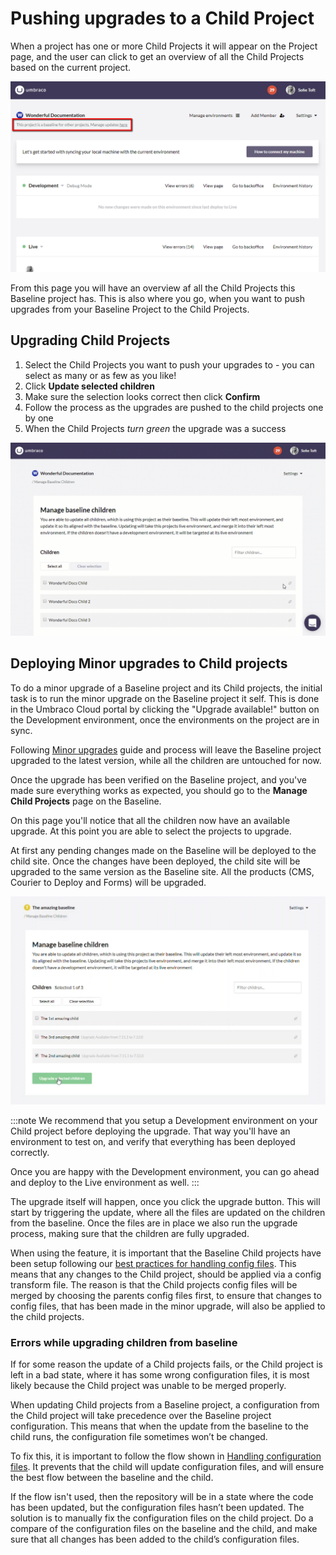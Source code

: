 # Pushing upgrades to a Child Project
When a project has one or more Child Projects it will appear on the Project page, and the user can click to get an overview of all the Child Projects based on the current project.

![Manage Baseline Children](images/mange-updates-here.png)

From this page you will have an overview af all the Child Projects this Baseline project has. This is also where you go, when you want to push upgrades from your Baseline Project to the Child Projects.

## Upgrading Child Projects

1. Select the Child Projects you want to push your upgrades to - you can select as many or as few as you like!
2. Click **Update selected children**
3. Make sure the selection looks correct then click **Confirm**
4. Follow the process as the upgrades are pushed to the child projects one by one
5. When the Child Projects *turn green* the upgrade was a success

![Upgrade Child Projects](images/manage-baseline-children.gif)

## Deploying Minor upgrades to Child projects

To do a minor upgrade of a Baseline project and its Child projects, the initial task is to run the minor upgrade on the Baseline project it self. This is done in the Umbraco Cloud portal by clicking the "Upgrade available!" button on the Development environment, once the environments on the project are in sync. 

Following [Minor upgrades](../../Upgrades/#minor-version-upgrades) guide and process will leave the Baseline project upgraded to the latest version, while all the children are untouched for now.

Once the upgrade has been verified on the Baseline project, and you've made sure everything works as expected, you should go to the **Manage Child Projects** page on the Baseline. 

On this page you'll notice that all the children now have an available upgrade. At this point you are able to select the projects to upgrade.

At first any pending changes made on the Baseline will be deployed to the child site. Once the changes have been deployed, the child site will be upgraded to the same version as the Baseline site. All the products (CMS, Courier to Deploy and Forms) will be upgraded.

![Minor upgrade labels](images/minor-upgrades.png)

:::note
We recommend that you setup a Development environment on your Child project before deploying the upgrade. That way you'll have an environment to test on, and verify that everything has been deployed correctly.

Once you are happy with the Development environment, you can go ahead and deploy to the Live environment as well.
:::

The upgrade itself will happen, once you click the upgrade button. This will start by triggering the update, where all the files are updated on the children from the baseline. Once the files are in place we also run the upgrade process, making sure that the children are fully upgraded. 

When using the feature, it is important that the Baseline Child projects have been setup following our [best practices for handling config files](../Configuration-files). This means that any changes to the Child project, should be applied via a config transform file. The reason is that the Child projects config files will be merged by choosing the parents config files first, to ensure that changes to config files, that has been made in the minor upgrade, will also be applied to the child projects.

### Errors while upgrading children from baseline
If for some reason the update of a Child projects fails, or the Child project is left in a bad state, where it has some wrong configuration files, it is most likely because the Child project was unable to be merged properly. 

When updating Child projects from a Baseline project, a configuration from the Child project will take precedence over the Baseline project configuration. This means that when the update from the baseline to the child runs, the configuration file sometimes won’t be changed. 

To fix this, it is important to follow the flow shown in [Handling configuration files](../Configuration-files/). It prevents that the child will update configuration files, and will ensure the best flow between the baseline and the child.

If the flow isn't used, then the repository will be in a state where the code has been updated, but the configuration files hasn’t been updated. The solution is to manually fix the configuration files on the child project. Do a compare of the configuration files on the baseline and the child, and make sure that all changes has been added to the child’s configuration files.
